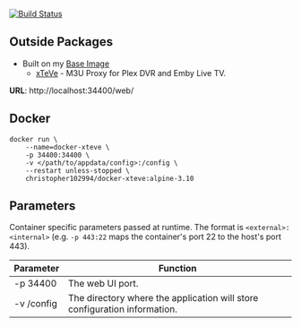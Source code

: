  [![Build Status](https://travis-ci.com/chris102994/docker-xteve.svg?branch=master)](https://travis-ci.com/chris102994/docker-xteve)

## Outside Packages
* Built on my [Base Image](https://github.com/chris102994/docker-base-image)
  * [xTeVe](https://xteve.de/) - M3U Proxy for Plex DVR and Emby Live TV.
  
**URL**: http://localhost:34400/web/

## Docker
```
docker run \
	--name=docker-xteve \
	-p 34400:34400 \
	-v </path/to/appdata/config>:/config \
	--restart unless-stopped \
	christopher102994/docker-xteve:alpine-3.10
```

## Parameters
Container specific parameters passed at runtime. The format is `<external>:<internal>` (e.g. `-p 443:22` maps the container's port 22 to the host's port 443).

| Parameter | Function |
| -------- | -------- |
| -p 34400 | The web UI port. |
| -v /config | The directory where the application will store configuration information. |
